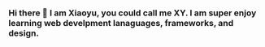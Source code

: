 ### Hi there 👋 I am Xiaoyu, you could call me XY. I am super enjoy learning web develpment lanaguages, frameworks, and design.


